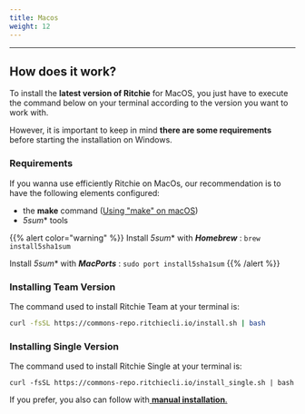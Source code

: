 ```yaml
---
title: Macos
weight: 12
---
```


---

## How does it work? 

To install the **latest version of Ritchie** for MacOS, you just have to execute the command below on your terminal according to the version you want to work with.

However, it is important to keep in mind **there are some requirements** before starting the installation on Windows.

### Requirements

If you wanna use efficiently Ritchie on MacOs, our recommendation is to have the following elements configured:

* the **make** command \([Using "make" on macOS](https://stackoverflow.com/questions/1469994/using-make-on-os-x)\)
* *5sum** tools

{{% alert color="warning" %}}
Install *5sum** with _**Homebrew**_ : `brew install5sha1sum`

Install *5sum** with _**MacPorts**_ : `sudo port install5sha1sum`
{{% /alert %}}

### 

### Installing Team Version 

The command used to install Ritchie Team at your terminal is: 

```bash
curl -fsSL https://commons-repo.ritchiecli.io/install.sh | bash
```

### 

### Installing Single Version 

The command used to install Ritchie Single at your terminal is:

```text
curl -fsSL https://commons-repo.ritchiecli.io/install_single.sh | bash
```



If you prefer, you also can follow with[ **manual installation**.](manual-installation)
